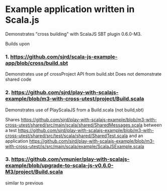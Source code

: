 # Example application written in Scala.js

Demonstrates "cross building" with ScalaJS SBT plugin 0.6.0-M3.

Builds upon

### 1. https://github.com/sjrd/scala-js-example-app/blob/cross/build.sbt
Demonstrates use pf crossProject API from build.sbt
Does not demonstrate shared code

### 2. https://github.com/sjrd/play-with-scalajs-example/blob/m3-with-cross-utest/project/Build.scala
Demonstrates use of PlayScalaJS from a Build.scala (not build,sbt)

Shares https://github.com/sjrd/play-with-scalajs-example/blob/m3-with-cross-utest/shared/src/main/scala/shared/SharedMessages.scala
between a test https://github.com/sjrd/play-with-scalajs-example/blob/m3-with-cross-utest/shared/src/test/scala/shared/SharedTest.scala and an application https://github.com/sjrd/play-with-scalajs-example/blob/m3-with-cross-utest/js/src/main/scala/example/ScalaJSExample.scala

### 3. https://github.com/vmunier/play-with-scalajs-example/blob/upgrade-to-scala-js-v0.6.0-M3/project/Build.scala
similar to previous

